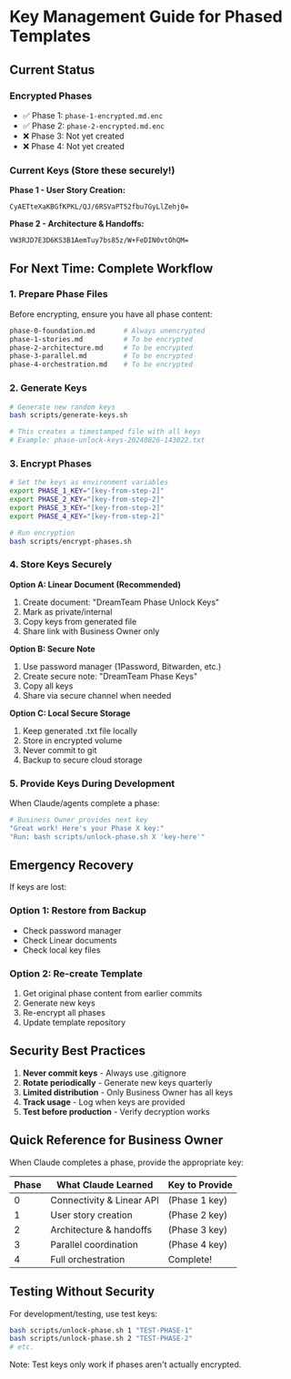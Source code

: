 # Key Management Guide for Phased Templates

## Current Status

### Encrypted Phases
- ✅ Phase 1: `phase-1-encrypted.md.enc`
- ✅ Phase 2: `phase-2-encrypted.md.enc`
- ❌ Phase 3: Not yet created
- ❌ Phase 4: Not yet created

### Current Keys (Store these securely!)

**Phase 1 - User Story Creation:**
```
CyAETteXaKBGfKPKL/QJ/6RSVaPT52fbu7GyLlZehj0=
```

**Phase 2 - Architecture & Handoffs:**
```
VW3RJD7E3D6KS3B1AemTuy7bs85z/W+FeDIN0vtOhQM=
```

## For Next Time: Complete Workflow

### 1. Prepare Phase Files
Before encrypting, ensure you have all phase content:
```bash
phase-0-foundation.md       # Always unencrypted
phase-1-stories.md          # To be encrypted
phase-2-architecture.md     # To be encrypted  
phase-3-parallel.md         # To be encrypted
phase-4-orchestration.md    # To be encrypted
```

### 2. Generate Keys
```bash
# Generate new random keys
bash scripts/generate-keys.sh

# This creates a timestamped file with all keys
# Example: phase-unlock-keys-20240826-143022.txt
```

### 3. Encrypt Phases
```bash
# Set the keys as environment variables
export PHASE_1_KEY="[key-from-step-2]"
export PHASE_2_KEY="[key-from-step-2]"
export PHASE_3_KEY="[key-from-step-2]"
export PHASE_4_KEY="[key-from-step-2]"

# Run encryption
bash scripts/encrypt-phases.sh
```

### 4. Store Keys Securely

**Option A: Linear Document (Recommended)**
1. Create document: "DreamTeam Phase Unlock Keys"
2. Mark as private/internal
3. Copy keys from generated file
4. Share link with Business Owner only

**Option B: Secure Note**
1. Use password manager (1Password, Bitwarden, etc.)
2. Create secure note: "DreamTeam Phase Keys"
3. Copy all keys
4. Share via secure channel when needed

**Option C: Local Secure Storage**
1. Keep generated .txt file locally
2. Store in encrypted volume
3. Never commit to git
4. Backup to secure cloud storage

### 5. Provide Keys During Development

When Claude/agents complete a phase:
```bash
# Business Owner provides next key
"Great work! Here's your Phase X key:"
"Run: bash scripts/unlock-phase.sh X 'key-here'"
```

## Emergency Recovery

If keys are lost:

### Option 1: Restore from Backup
- Check password manager
- Check Linear documents
- Check local key files

### Option 2: Re-create Template
1. Get original phase content from earlier commits
2. Generate new keys
3. Re-encrypt all phases
4. Update template repository

## Security Best Practices

1. **Never commit keys** - Always use .gitignore
2. **Rotate periodically** - Generate new keys quarterly
3. **Limited distribution** - Only Business Owner has all keys
4. **Track usage** - Log when keys are provided
5. **Test before production** - Verify decryption works

## Quick Reference for Business Owner

When Claude completes a phase, provide the appropriate key:

| Phase | What Claude Learned | Key to Provide |
|-------|-------------------|----------------|
| 0 | Connectivity & Linear API | (Phase 1 key) |
| 1 | User story creation | (Phase 2 key) |
| 2 | Architecture & handoffs | (Phase 3 key) |
| 3 | Parallel coordination | (Phase 4 key) |
| 4 | Full orchestration | Complete! |

## Testing Without Security

For development/testing, use test keys:
```bash
bash scripts/unlock-phase.sh 1 "TEST-PHASE-1"
bash scripts/unlock-phase.sh 2 "TEST-PHASE-2"
# etc.
```

Note: Test keys only work if phases aren't actually encrypted.